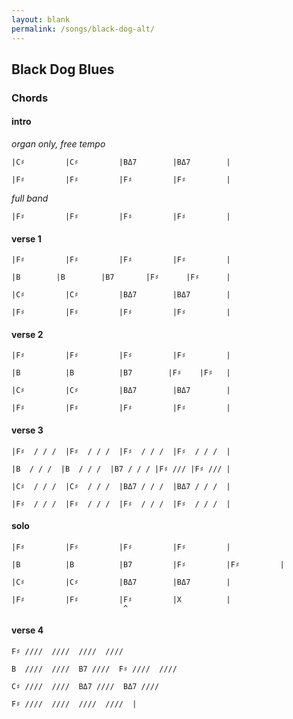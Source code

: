 ```yaml
---
layout: blank
permalink: /songs/black-dog-alt/
---
```


Black Dog Blues
---------------

### Chords ###

#### intro

*organ only, free tempo*

    |C♯         |C♯         |BΔ7        |BΔ7        |

    |F♯         |F♯         |F♯         |F♯         |

*full band*

    |F♯         |F♯         |F♯         |F♯         |

#### verse 1

    |F♯         |F♯         |F♯         |F♯         |

    |B        |B        |B7       |F♯      |F♯      |

    |C♯         |C♯         |BΔ7        |BΔ7        |

    |F♯         |F♯         |F♯         |F♯         |

#### verse 2

    |F♯         |F♯         |F♯         |F♯         |

    |B          |B          |B7        |F♯    |F♯   |

    |C♯         |C♯         |BΔ7        |BΔ7        |

    |F♯         |F♯         |F♯         |F♯         |

#### verse 3

    |F♯  / / /  |F♯  / / /  |F♯  / / /  |F♯  / / /  |

    |B  / / /  |B  / / /  |B7 / / / |F♯ /// |F♯ /// |

    |C♯  / / /  |C♯  / / /  |BΔ7 / / /  |BΔ7 / / /  |

    |F♯  / / /  |F♯  / / /  |F♯  / / /  |F♯  / / /  |

#### solo

    |F♯         |F♯         |F♯         |F♯         |

    |B          |B          |B7         |F♯         |F♯         |

    |C♯         |C♯         |BΔ7        |BΔ7        |

    |F♯         |F♯         |F♯         |X          |
                             ^
#### verse 4

    F♯ ////  ////  ////  ////

    B  ////  ////  B7 ////  F♯ ////  ////
    
    C♯ ////  ////  BΔ7 ////  BΔ7 ////

    F♯ ////  ////  ////  ////  |

